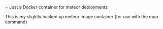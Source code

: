 = Just a Docker container for meteor deployments

This is my slightly hacked up meteor image container (for use with the mup 
command)

